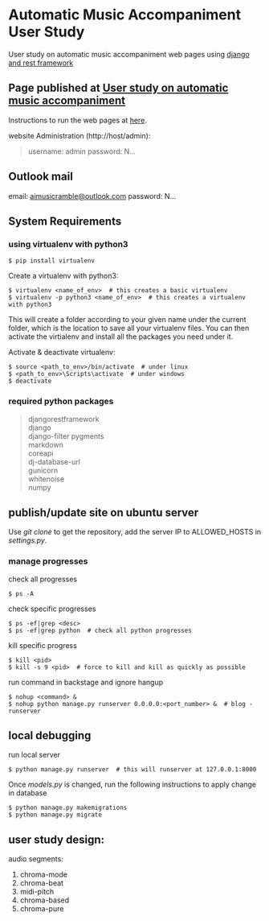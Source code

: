 # Automatic Music Accompaniment User Study
User study on automatic music accompaniment web pages using [django and rest framework](https://www.django-rest-framework.org)

## Page published at [User study on automatic music accompaniment](http://178.62.8.184:9000)

Instructions to run the web pages at [here](https://github.com/cheriell/music-accompaniment-user-study/blob/master/README_instructions.md).

website Administration (http://host/admin):

> username: admin
> password: N...

## Outlook mail

email: aimusicramble@outlook.com
password: N...

## System Requirements

### using virtualenv with python3

    $ pip install virtualenv

Create a virtualenv with python3:

    $ virtualenv <name_of_env>  # this creates a basic virtualenv
    $ virtualenv -p python3 <name_of_env>  # this creates a virtualenv with python3

This will create a folder according to your given name under the current folder, which is the location to save all your virtualenv files. You can then activate the virtialenv and install all the packages you need under it.

Activate & deactivate virtualenv:

    $ source <path_to_env>/bin/activate  # under linux
    $ <path_to_env>\Scripts\activate  # under windows
    $ deactivate

### required python packages

> djangorestframework  
> django  
> django-filter
> pygments  
> markdown  
> coreapi  
> dj-database-url  
> gunicorn  
> whitenoise  
> numpy  

## publish/update site on ubuntu server

Use _git clone_ to get the repository, add the server IP to ALLOWED_HOSTS in _settings.py_.

### manage progresses

check all progresses

    $ ps -A

check specific progresses

    $ ps -ef|grep <desc>
    $ ps -ef|grep python  # check all python progresses

kill specific progress

    $ kill <pid>
    $ kill -s 9 <pid>  # force to kill and kill as quickly as possible

run command in backstage and ignore hangup

    $ nohup <command> &
    $ nohup python manage.py runserver 0.0.0.0:<port_number> &  # blog - runserver


## local debugging

run local server

    $ python manage.py runserver  # this will runserver at 127.0.0.1:8000

Once _models.py_ is changed, run the following instructions to apply change in database

    $ python manage.py makemigrations
    $ python manage.py migrate


## user study design:

audio segments:

1. chroma-mode
2. chroma-beat
3. midi-pitch  
4. chroma-based  
5. chroma-pure
